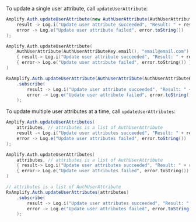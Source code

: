 To update a single user attribute, call `updateUserAttribute`:

<amplify-block-switcher>
<amplify-block name="Java">

```java
Amplify.Auth.updateUserAttribute(new AuthUserAttribute(AuthUserAttributeKey.email(), "email@email.com"),
    result -> Log.i("Update user attribute succeeded", "Result: " + result.toString()),
    error -> Log.e("Update user attribute failed", error.toString())
);
```

</amplify-block>
<amplify-block name="Kotlin">

```kotlin
Amplify.Auth.updateUserAttribute(
    AuthUserAttribute(AuthUserAttributeKey.email(), "email@email.com"),
    { result-> Log.i("Update user attribute succeeded", "Result: " + result.toString()) },
    { error-> Log.e("Update user attribute failed", error.toString()) }
)
```

</amplify-block>
<amplify-block name="RxJava">

```java
RxAmplify.Auth.updateUserAttribute(AuthUserAttribute(AuthUserAttributeKey.email(), "email@email.com"))
    .subscribe(
        result -> Log.i("Update user attribute succeeded", "Result: " + result.toString()),
        error -> Log.e("Update user attribute failed", error.toString())
    );
```

</amplify-block>
</amplify-block-switcher>

To update multiple user attributes at a time, call `updateUserAttributes`:

<amplify-block-switcher>
<amplify-block name="Java">

```java
Amplify.Auth.updateUserAttributes(
    attributes, // attributes is a list of AuthUserAttribute
    result -> Log.i("Update user attributes succeeded", "Result: " + result.toString()),
    error -> Log.e("Update user attributes failed", error.toString())
);
```

</amplify-block>
<amplify-block name="Kotlin">

```kotlin
Amplify.Auth.updateUserAttributes(
    attributes, // attributes is a list of AuthUserAttribute
    { result-> Log.i("Update user attributes succeeded", "Result: " + result.toString()) },
    { error-> Log.e("Update user attributes failed", error.toString()) }
)
```

</amplify-block>
<amplify-block name="RxJava">

```java
// attributes is a list of AuthUserAttribute
RxAmplify.Auth.updateUserAttributes(attributes)
    .subscribe(
        result -> Log.i("Update user attributes succeeded", "Result: " + result.toString()),
        error -> Log.e("Update user attributes failed", error.toString())
    );
```

</amplify-block>
</amplify-block-switcher>

